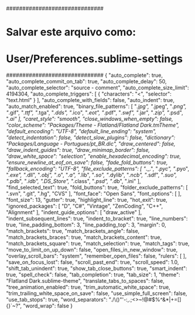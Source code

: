 ##############################
# Salvar este arquivo como:    			#
# User/Preferences.sublime-settings 	#
##############################
{
 "auto_complete": true,
 "auto_complete_commit_on_tab": true,
 "auto_complete_delay": 50,
 "auto_complete_selector": "source - comment",
 "auto_complete_size_limit": 4194304,
 "auto_complete_triggers":
 [
  {
   "characters": "<",
   "selector": "text.html"
  }
 ],
 "auto_complete_with_fields": false,
 "auto_indent": true,
 "auto_match_enabled": true,
 "binary_file_patterns":
 [
  "*.jpg",
  "*.jpeg",
  "*.png",
  "*.gif",
  "*.ttf",
  "*.tga",
  "*.dds",
  "*.ico",
  "*.eot",
  "*.pdf",
  "*.swf",
  "*.jar",
  "*.zip",
  "*.psd",
  "*.ai"
 ],
 "caret_style": "smooth",
 "close_windows_when_empty": false,
 "color_scheme": "Packages/Theme - Flatland/Flatland Dark.tmTheme",
 "default_encoding": "UTF-8",
 "default_line_ending": "system",
 "detect_indentation": false,
 "detect_slow_plugins": false,
 "dictionary": "Packages/Language - Portugues/pt_BR.dic",
 "draw_centered": false,
 "draw_indent_guides": true,
 "draw_minimap_border": false,
 "draw_white_space": "selection",
 "enable_hexadecimal_encoding": true,
 "ensure_newline_at_eof_on_save": false,
 "fade_fold_buttons": true,
 "fallback_encoding": "UTF-8",
 "file_exclude_patterns":
 [
  "*._.",
  "*.pyc",
  "*.pyo",
  "*.exe",
  "*.dll",
  "*.obj",
  "*.o",
  "*.a",
  "*.lib",
  "*.so",
  "*.dylib",
  "*.ncb",
  "*.sdf",
  "*.suo",
  "*.pdb",
  "*.idb",
  ".DS_Store",
  "*.class",
  "*.psd",
  "*.db",
  ".ini"
 ],
 "find_selected_text": true,
 "fold_buttons": true,
 "folder_exclude_patterns":
 [
  ".svn",
  ".git",
  ".hg",
  "CVS"
 ],
 "font_face": "Open Sans",
 "font_options":
 [
 ],
 "font_size": 13,
 "gutter": true,
 "highlight_line": true,
 "hot_exit": true,
 "ignored_packages":
 [
  "D",
  "C#",
  "Vintage",
  "ZenCoding",
  "C++",
  "Alignment"
 ],
 "indent_guide_options":
 [
  "draw_active"
 ],
 "indent_subsequent_lines": true,
 "indent_to_bracket": true,
 "line_numbers": true,
 "line_padding_bottom": 3,
 "line_padding_top": 3,
 "margin": 0,
 "match_brackets": true,
 "match_brackets_angle": false,
 "match_brackets_braces": true,
 "match_brackets_content": true,
 "match_brackets_square": true,
 "match_selection": true,
 "match_tags": true,
 "move_to_limit_on_up_down": false,
 "open_files_in_new_window": true,
 "overlay_scroll_bars": "system",
 "remember_open_files": false,
 "rulers":
 [
 ],
 "save_on_focus_lost": false,
 "scroll_past_end": true,
 "scroll_speed": 1.0,
 "shift_tab_unindent": true,
 "show_tab_close_buttons": true,
 "smart_indent": true,
 "spell_check": false,
 "tab_completion": true,
 "tab_size": 1,
 "theme": "Flatland Dark.sublime-theme",
 "translate_tabs_to_spaces": false,
 "tree_animation_enabled": true,
 "trim_automatic_white_space": true,
 "trim_trailing_white_space_on_save": false,
 "use_simple_full_screen": false,
 "use_tab_stops": true,
 "word_separators": "./\\()\"'-:,.;<>~!@#$%^&*|+=[]{}`~?",
 "word_wrap": false
}